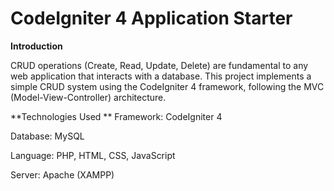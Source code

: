 # CodeIgniter 4 Application Starter
**Introduction**

CRUD operations (Create, Read, Update, Delete) are fundamental to any web application that interacts with a database. This project implements a simple CRUD system using the CodeIgniter 4 framework, following the MVC (Model-View-Controller) architecture.

**Technologies Used
**
Framework: CodeIgniter 4

Database: MySQL

Language: PHP, HTML, CSS, JavaScript

Server: Apache (XAMPP)

